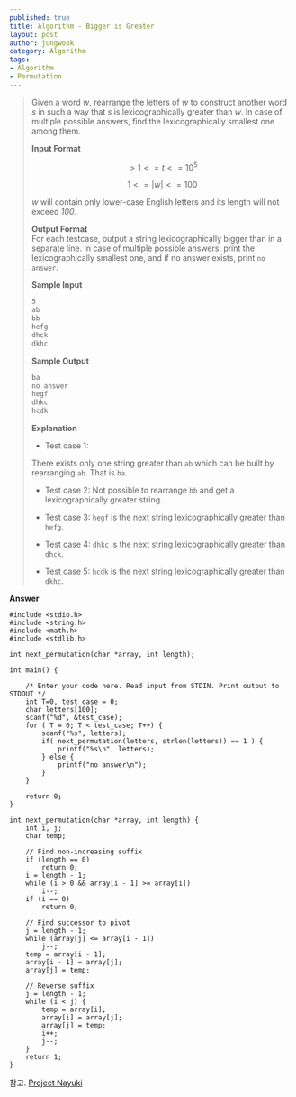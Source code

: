 ```yaml
---
published: true
title: Algorithm - Bigger is Greater
layout: post
author: jungwook
category: Algorithm
tags:
- Algorithm
- Permutation
---
```


>Given a word _w_, rearrange the letters of  _w_ to construct another word _s_ in such a way that _s_ is lexicographically greater than _w_. In case of multiple possible answers, find the lexicographically smallest one among them.  
>
>**Input Format**  
>
>$$>1 <= t <= 10^5$$  
>
>$$1 <= |w| <= 100$$
>
> _w_ will contain only lower-case English letters and its length will not exceed _100_.  
>
>**Output Format**  
>For each testcase, output a string lexicographically bigger than  in a separate line. In case of multiple possible answers, print the lexicographically smallest one, and if no answer exists, print `no answer`.  
>  
>**Sample Input**  
>
>```bash  
>5  
>ab  
>bb  
>hefg  
>dhck  
>dkhc  
>```  
>
>**Sample Output**
>
>```bash  
>ba  
>no answer  
>hegf  
>dhkc  
>hcdk  
>```  
>
>**Explanation**  
>
>+ Test case 1:  
>
>There exists only one string greater than `ab` which can be built by rearranging `ab`. That is `ba`.
>
>+ Test case 2:
>Not possible to rearrange `bb` and get a lexicographically greater string.
>
>+ Test case 3: 
>`hegf` is the next string lexicographically greater than `hefg`.
>
>+ Test case 4: 
>`dhkc` is the next string lexicographically greater than `dhck`.
>
>+ Test case 5: 
>`hcdk` is the next string lexicographically greater than `dkhc`.

**Answer**

```{.cpp}
#include <stdio.h>  
#include <string.h>  
#include <math.h>  
#include <stdlib.h>  
  
int next_permutation(char *array, int length);  
  
int main() {  
  
    /* Enter your code here. Read input from STDIN. Print output to STDOUT */  
    int T=0, test_case = 0;  
    char letters[100];  
    scanf("%d", &test_case);  
    for ( T = 0; T < test_case; T++) {  
        scanf("%s", letters);  
        if( next_permutation(letters, strlen(letters)) == 1 ) {  
            printf("%s\n", letters);  
        } else {  
            printf("no answer\n");  
        }  
    }  
      
    return 0;  
}  
  
int next_permutation(char *array, int length) {  
	int i, j;  
	char temp;  
	  
	// Find non-increasing suffix  
	if (length == 0)  
		return 0;  
	i = length - 1;  
	while (i > 0 && array[i - 1] >= array[i])  
		i--;  
	if (i == 0)  
		return 0;  
	  
	// Find successor to pivot  
	j = length - 1;  
	while (array[j] <= array[i - 1])  
		j--;  
	temp = array[i - 1];  
	array[i - 1] = array[j];  
	array[j] = temp;  
	  
	// Reverse suffix  
	j = length - 1;  
	while (i < j) {  
		temp = array[i];  
		array[i] = array[j];  
		array[j] = temp;  
		i++;  
		j--;  
	}  
	return 1;  
}  
```

참고. [Project Nayuki](https://www.nayuki.io/page/next-lexicographical-permutation-algorithm)


